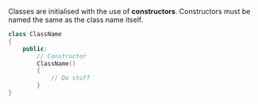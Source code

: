 ---
---
Classes are initialised with the use of **constructors**.  Constructors must be named the same as the class name itself.

```c++
class ClassName
{
    public:
        // Constructor
        ClassName()
        {
            // Do stuff
        }
}
```
